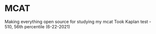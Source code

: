 # MCAT
Making everything open source for studying my mcat
Took Kaplan test - 510, 56th percentile (6-22-2021)
